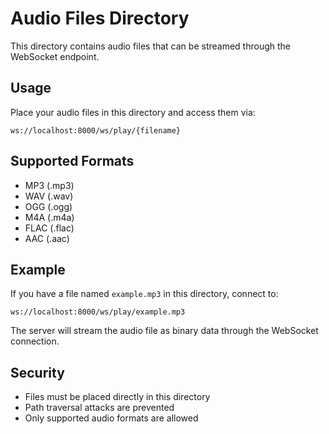 # Audio Files Directory

This directory contains audio files that can be streamed through the WebSocket endpoint.

## Usage

Place your audio files in this directory and access them via:
```
ws://localhost:8000/ws/play/{filename}
```

## Supported Formats

- MP3 (.mp3)
- WAV (.wav) 
- OGG (.ogg)
- M4A (.m4a)
- FLAC (.flac)
- AAC (.aac)

## Example

If you have a file named `example.mp3` in this directory, connect to:
```
ws://localhost:8000/ws/play/example.mp3
```

The server will stream the audio file as binary data through the WebSocket connection.

## Security

- Files must be placed directly in this directory
- Path traversal attacks are prevented
- Only supported audio formats are allowed
